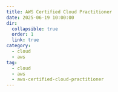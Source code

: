 ```yaml
---
title: AWS Certified Cloud Practitioner
date: 2025-06-19 10:00:00
dir:
  collapsible: true
  order: 1
  link: true
category:
  - cloud
  - aws
tag:
  - cloud
  - aws
  - aws-certified-cloud-practitioner
---
```


<Catalog />
